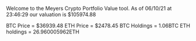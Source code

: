 Welcome to the Meyers Crypto Portfolio Value tool. 
As of 06/10/21 at 23:46:29 our valuation is $105974.88 

BTC Price = $36939.48
 ETH Price = $2478.45
BTC Holdings = 1.06BTC
 ETH holdings = 26.960005962ETH 

